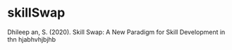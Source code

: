 # skillSwap

Dhileep an, S. (2020). Skill Swap: A New Paradigm for Skill Development in thn hjabhvhjbjhb